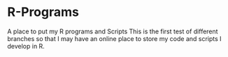 # R-Programs
A place to put my R programs and Scripts
  This is the first test of different branches so that I may have an online place to store my code and scripts I develop in R.
